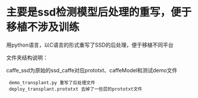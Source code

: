 # 主要是ssd检测模型后处理的重写，便于移植不涉及训练

用python语言，以C语言的形式重写了SSD的后处理，便于移植不同平台


文件夹结构说明：

   caffe_ssd为原始的ssd_caffe对应prototxt、caffeModel和测试demo文件
	 
	 demo_transplant.py 重写了后处理文件
	 deploy_transplant.prototxt 去掉了一些层的prototxt文件
  
